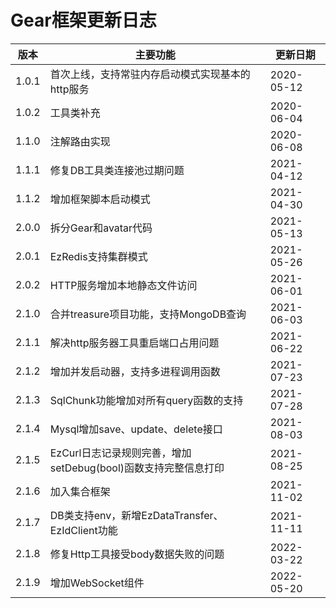 # Gear框架更新日志

| 版本    | 主要功能                                      | 更新日期       |
|-------|-------------------------------------------|------------|
| 1.0.1 | 首次上线，支持常驻内存启动模式实现基本的http服务                | 2020-05-12 |
| 1.0.2 | 工具类补充                                     | 2020-06-04 |
| 1.1.0 | 注解路由实现                                    | 2020-06-08 |
| 1.1.1 | 修复DB工具类连接池过期问题                            | 2021-04-12 |
| 1.1.2 | 增加框架脚本启动模式                                | 2021-04-30 |
| 2.0.0 | 拆分Gear和avatar代码                           | 2021-05-13 |
| 2.0.1 | EzRedis支持集群模式                             | 2021-05-26 |
| 2.0.2 | HTTP服务增加本地静态文件访问                          | 2021-06-01 |
| 2.1.0 | 合并treasure项目功能，支持MongoDB查询                | 2021-06-03 |
| 2.1.1 | 解决http服务器工具重启端口占用问题                       | 2021-06-22 |
| 2.1.2 | 增加并发启动器，支持多进程调用函数                         | 2021-07-23 |
| 2.1.3 | SqlChunk功能增加对所有query函数的支持                 | 2021-07-28 |
| 2.1.4 | Mysql增加save、update、delete接口               | 2021-08-03 |
| 2.1.5 | EzCurl日志记录规则完善，增加setDebug(bool)函数支持完整信息打印 | 2021-08-25 |
| 2.1.6 | 加入集合框架                                    | 2021-11-02 |
| 2.1.7 | DB类支持env，新增EzDataTransfer、EzIdClient功能    | 2021-11-11 |
| 2.1.8 | 修复Http工具接受body数据失败的问题                     | 2022-03-22 |
| 2.1.9 | 增加WebSocket组件                             | 2022-05-20 |